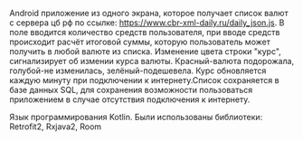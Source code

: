  Android приложение из одного экрана, которое получает список валют с сервера цб рф 
 по ссылке: https://www.cbr-xml-daily.ru/daily_json.js.
 В поле вводится количество средств пользователя, при вводе средств происходит расчёт 
 итоговой суммы, которую пользователь может получить в любой валюте из списка. Изменение
 цвета строки "курс", сигнализирует об измении курса валюты. Красный-валюта подорожала,
 голубой-не изменилась, зелёный-подешевела. Курс обновляется каждую минуту при подключении
 к интернету.Список сохраняется в базе данных SQL, для сохранения возможности пользоваться 
 приложением в случае отсутствия подключения к интернету.
 
 Язык программирования Kotlin. Были использованы библиотеки: Retrofit2, Rxjava2, Room
 
